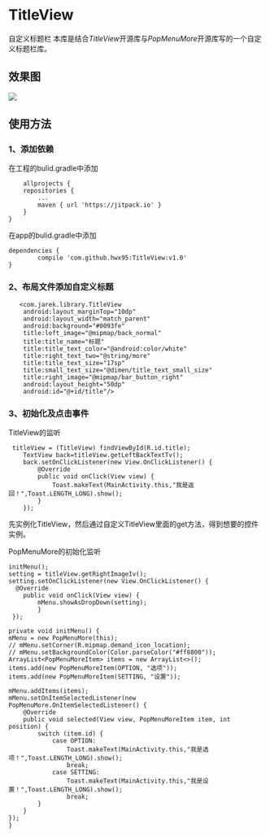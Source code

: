 # TitleView

自定义标题栏
本库是结合*TitleView*开源库与*PopMenuMore*开源库写的一个自定义标题栏库。

## 效果图

![](http://ww1.sinaimg.cn/large/9fad8192gy1fhlsogcm7aj216o1kwwfn.jpg)  

## 使用方法

### 1、添加依赖
在工程的bulid.gradle中添加  

    	allprojects {
		repositories {
			...
			maven { url 'https://jitpack.io' }
		}
	}  

在app的bulid.gradle中添加  

	dependencies {
	        compile 'com.github.hwx95:TitleView:v1.0'
	}

### 2、布局文件添加自定义标题
    
       <com.jarek.library.TitleView
        android:layout_marginTop="10dp"
        android:layout_width="match_parent"
        android:background="#0093fe"
        title:left_image="@mipmap/back_normal"
        title:title_name="标题"
        title:title_text_color="@android:color/white"
        title:right_text_two="@string/more"
        title:title_text_size="17sp"
        title:small_text_size="@dimen/title_text_small_size"
        title:right_image="@mipmap/bar_button_right"
        android:layout_height="50dp"
        android:id="@+id/title"/>  

### 3、初始化及点击事件

TitleView的监听  

     titleView = (TitleView) findViewById(R.id.title);
        TextView back=titleView.getLeftBackTextTv();
        back.setOnClickListener(new View.OnClickListener() {
            @Override
            public void onClick(View view) {
                Toast.makeText(MainActivity.this,"我是返回！",Toast.LENGTH_LONG).show();
            }
        });  
先实例化TitleView，然后通过自定义TitleView里面的get方法，得到想要的控件实例。

PopMenuMore的初始化监听  

    initMenu();
    setting = titleView.getRightImageIv();
    setting.setOnClickListener(new View.OnClickListener() {
      @Override
        public void onClick(View view) {
            mMenu.showAsDropDown(setting);
            }
     });  

    private void initMenu() {
    mMenu = new PopMenuMore(this);
    // mMenu.setCorner(R.mipmap.demand_icon_location);
    // mMenu.setBackgroundColor(Color.parseColor("#ff8800"));
    ArrayList<PopMenuMoreItem> items = new ArrayList<>();
    items.add(new PopMenuMoreItem(OPTION, "选项"));
    items.add(new PopMenuMoreItem(SETTING, "设置"));

    mMenu.addItems(items);
    mMenu.setOnItemSelectedListener(new PopMenuMore.OnItemSelectedListener() {
        @Override
        public void selected(View view, PopMenuMoreItem item, int position) {
            switch (item.id) {
                case OPTION:
                    Toast.makeText(MainActivity.this,"我是选项！",Toast.LENGTH_LONG).show();
                    break;
                case SETTING:
                    Toast.makeText(MainActivity.this,"我是设置！",Toast.LENGTH_LONG).show();
                    break;
            }
        }
    });
    }
